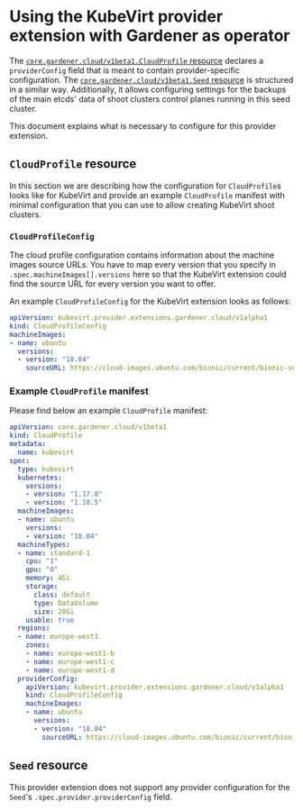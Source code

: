 # Using the KubeVirt provider extension with Gardener as operator

The [`core.gardener.cloud/v1beta1.CloudProfile` resource](https://github.com/gardener/gardener/blob/master/example/30-cloudprofile.yaml) declares a `providerConfig` field that is meant to contain provider-specific configuration. The [`core.gardener.cloud/v1beta1.Seed` resource](https://github.com/gardener/gardener/blob/master/example/50-seed.yaml) is structured in a similar way. Additionally, it allows configuring settings for the backups of the main etcds' data of shoot clusters control planes running in this seed cluster.

This document explains what is necessary to configure for this provider extension.

## `CloudProfile` resource

In this section we are describing how the configuration for `CloudProfile`s looks like for KubeVirt and provide an example `CloudProfile` manifest with minimal configuration that you can use to allow creating KubeVirt shoot clusters.

### `CloudProfileConfig`

The cloud profile configuration contains information about the machine images source URLs. You have to map every version that you specify in `.spec.machineImages[].versions` here so that the KubeVirt extension could find the source URL for every version you want to offer.

An example `CloudProfileConfig` for the KubeVirt extension looks as follows:

```yaml
apiVersion: kubevirt.provider.extensions.gardener.cloud/v1alpha1
kind: CloudProfileConfig
machineImages:
- name: ubuntu
  versions:
  - version: "18.04"
    sourceURL: https://cloud-images.ubuntu.com/bionic/current/bionic-server-cloudimg-amd64.img
```

### Example `CloudProfile` manifest

Please find below an example `CloudProfile` manifest:

```yaml
apiVersion: core.gardener.cloud/v1beta1
kind: CloudProfile
metadata:
  name: kubevirt
spec:
  type: kubevirt
  kubernetes:
    versions:
    - version: "1.17.8"
    - version: "1.18.5"
  machineImages:
  - name: ubuntu
    versions:
    - version: "18.04"
  machineTypes:
  - name: standard-1
    cpu: "1"
    gpu: "0"
    memory: 4Gi
    storage:
      class: default
      type: DataVolume
      size: 20Gi
    usable: true
  regions:
  - name: europe-west1
    zones:
    - name: europe-west1-b
    - name: europe-west1-c
    - name: europe-west1-d
  providerConfig:
    apiVersion: kubevirt.provider.extensions.gardener.cloud/v1alpha1
    kind: CloudProfileConfig
    machineImages:
    - name: ubuntu
      versions:
      - version: "18.04"
        sourceURL: https://cloud-images.ubuntu.com/bionic/current/bionic-server-cloudimg-amd64.img
```

## `Seed` resource

This provider extension does not support any provider configuration for the `Seed`'s `.spec.provider.providerConfig` field.
